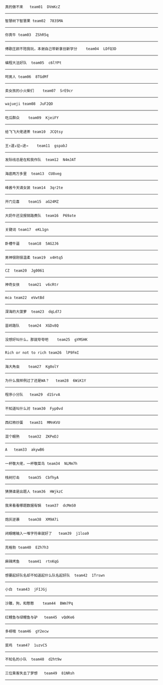 	真的做不来	team01	DVmKcZ
***
	智慧树下智慧果	team02	7835MA
***
	你真牛	team03	ZShR5q
***
	傅歌庄颜不陪我玩，本谢自己带新拿创新学分	team04	LDfQ3D
***
	编程大法好队	team05	c6lYPt
***
	呵男人	team06	8TGdMf
***
	卖女孩的小火柴们	team07	SrE9cr
***
	wajueji	team08	JuF2QO
***
	吃瓜群众	team09	KjeiFY
***
	给飞飞大佬递茶	team10	JCQtsy
***
	王↑道↓征←途→	team11	gspabJ
***
	发际线总是在和我作队	team12	N4mJAT
***
	海底两万多里	team13	CU8veg
***
	峰酱今天请女装	team14	3qr2te
***
	开门见喜	team15	aG24MZ
***
	大奶牛还没报销路费队	team16	P69ate
***
	关键词	team17	eKL1gn
***
	卧槽牛逼	team18	5AG2J6
***
	男神很刚很温柔	team19	x4Htq5
***
	CZ	team20	Jg0061
***
	神奇女侠	team21	v6cRtr
***
	mca	team22	eVwtBd
***
	深海的大菠萝	team23	dqLd7J
***
	苗岭路队	team24	XGDv8Q
***
	没想好叫什么，那就夸夸吧	team25	gYMSHK
***
	Rich or not to rich	team26	lP9FmI
***
	海大角虫	team27	Kg0olY
***
	为什么我样例过了还是WA？	team28	6WiK1Y
***
	程序小分队	team29	d1SrvA
***
	不知道叫什么对	team30	Fyp0vd
***
	西红柿炒蛋	team31	MMnKVU
***
	混个眼熟	team32	ZKPeDJ
***
	A	team33	akywB6
***
	一杯敬大佬，一杯敬菜鸟	team34	NLMm7h
***
	栈树打击	team35	CbfhyA
***
	猜猜谁是出题人	team36	HWjkzC
***
	我来看看哪题数据有锅	team37	dcMmS0
***
	炮灰逆袭	team38	XM9A7i
***
	闭眼瞎输入一堆字符串就好了	team39	j1loa9
***
	克格勃	team40	EZh7h3
***
	麻辣烤鱼	team41	rtnKqG
***
	想要起好队名却不知道起什么队名起好队	team42	1Trswn
***
	小白	team43	jFIJGj
***
	沙雕，狗，和憨憨	team44	BWm7Pq
***
	红鲤鱼与绿鲤鱼与驴	team45	vQdKe6
***
	多崂哦	team46	gY2ecw
***
	菜鸡	team47	1uzvC5
***
	不知名的小队	team48	d2ht9w
***
	三位乘客失去了梦想	team49	81NRsh
***